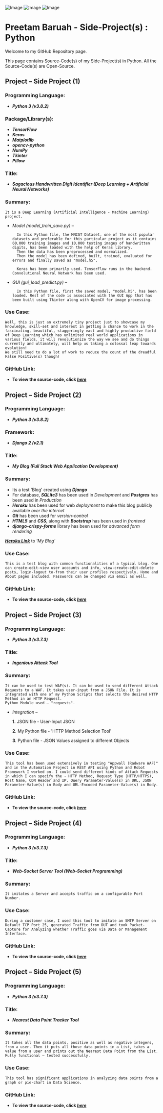 ![Image](https://pbs.twimg.com/media/DIU3U8gVoAE4wIQ.jpg:large)
![Image](https://analyticsindiamag.com/wp-content/uploads/2017/09/neural-network.jpg)
![Image](https://static.djangoproject.com/img/desktops/djangodesktop-1600x1200.jpg)



# Preetam Baruah - Side-Project(s) : Python

Welcome to my GitHub Repository page.

This page contains Source-Code(s) of my Side-Project(s) in Python. All the Source-Code(s) are Open-Source.


##
## Project – Side Project (1)
### Programming Language:
- **_Python 3 (v3.8.2)_**
### Package/Library(s):
- **_TensorFlow_**
- **_Keras_**
- **_Matplotlib_**
- **_opencv-python_**
- **_NumPy_**
- **_Tkinter_**
- **_Pillow_**
### Title:
- **_Sagacious Handwritten Digit Identifier (Deep Learning + Artificial Neural Networks)_**
### Summary:
	It is a Deep Learning (Artificial Intelligence - Machine Learning) project.
- _Model (model_train_save.py) –_

		In this Python file, the MNIST Dataset, one of the most popular datasets and preferable for this particular project as it contains 60,000 training images and 10,000 testing images of handwritten digits, has been loaded with the help of Keras library.
		Then the data has been preprocessed and normalized.
		Then the model has been defined, built, trained, evaluated for errors and finally saved as "model.h5".
		
		Keras has been primarily used. TensorFlow runs in the backend. Convolutional Neural Network has been used.
- _GUI (gui_load_predict.py) –_

		In this Python file, first the saved model, "model.h5", has been loaded. Rest of the code is associated with the GUI App that has been built using Tkinter along with OpenCV for image processing.
### Use Case:
	Well, this is just an extremely tiny project just to showcase my knowledge, skill-set and interest in getting a chance to work in the fascinating, beautiful, staggeringly vast and highly productive field of Deep Learning which has unlimited real world applications in various fields, it will revolutionize the way we see and do things currently and ultimately, will help us taking a colossal leap towards evolution!
	We still need to do a lot of work to reduce the count of the dreadful False Positive(s) though!
### GitHub Link:
- **To view the source-code, click _[here](https://github.com/preetamb-py8475/Side-Projects__Python-3/tree/master/Sagacious-Handwritten-Digit-Identifier%20(TensorFlow-Keras-NumPy__ML-DL-ANN)/)_**


##
##
## Project – Side Project (2)
### Programming Language:
- **_Python 3 (v3.8.2)_**
### Framework:
- **_Django 2 (v2.1)_**
### Title:
- **_My Blog (Full Stack Web Application Development)_**
### Summary:
- Its a test 'Blog' created using **_Django_**
- For database, **_SQLite3_** has been used in _Development_ and **_Postgres_** has been used in _Production_
- **_Heroku_** has been used for web _deployment_ to make this blog publicly available _over the internet_
- **_Git_** has been used for _version-control_
- **_HTML5_** and **_CSS_**, along with **_Bootstrap_** has been used in _frontend_
- **_django-crispy-forms_** library has been used for _advanced form rendering_

**_[Heroku Link](https://mydjtestblog.herokuapp.com/)_** to _'My Blog'_
### Use Case:
	This is a test blog with common functionalities of a typical blog. One can create-edit-view user accounts and info, view-create-edit-delete posts, login-logout to-from their user profiles respectively. Home and About pages included. Passwords can be changed via email as well.
### GitHub Link:
- **To view the source-code, click _[here](https://github.com/preetamb-py8475/Side-Projects__Python-3/tree/master/My-Blog%20(Django__Web-Dev)/)_**


##
##
## Project – Side Project (3)
### Programming Language:
- **_Python 3 (v3.7.3)_**
### Title:
- **_Ingenious Attack Tool_**
### Summary:
	It can be used to test WAF(s). It can be used to send different Attack Requests to a WAF. It takes user-input from a JSON File. It is integrated with one of my Python Scripts that selects the desired HTTP Method in an HTTP Request.
	Python Module used – "requests".
- _Integration –_

	**1.** JSON file - User-Input JSON

	**2.** My Python file - 'HTTP Method Selection Tool'

	**3.** Python file - JSON Values assigned to different Objects
### Use Case:
	This tool has been used extensively in testing "Appwall (Radware WAF)" and in the Automation Project in REST API using Python and Robot Framework I worked on. I could send different kinds of Attack Requests in which I can specify the - HTTP Method, Request Type (HTTP/HTTPS), Host Name, CDN Header and IP, Query Parameter-Value(s) in URL, JSON Parameter-Value(s) in Body and URL-Encoded Parameter-Value(s) in Body.
### GitHub Link:
- **To view the source-code, click _[here](https://github.com/preetamb-py8475/Side-Projects__Python-3/tree/master/Ingenious-Attack-Tool%20(Web%20Application%20Security)/)_**


##
##
## Project – Side Project (4)
### Programming Language:
- **_Python 3 (v3.7.3)_**
### Title:
- **_Web-Socket Server Tool (Web-Socket Programming)_**
### Summary:
	It imitates a Server and accepts traffic on a configurable Port Number.
### Use Case:
	During a customer case, I used this tool to imitate an SMTP Server on Default TCP Port 25, generated Traffic from DUT and took Packet-Capture for Analyzing whether Traffic goes via Data or Management Interface.
### GitHub Link:
- **To view the source-code, click _[here](https://github.com/preetamb-py8475/Side-Projects__Python-3/tree/master/Web-Socket-Server-Tool%20(Web%20Socket%20Programming)/)_**


##
##
## Project – Side Project (5)
### Programming Language:
- **_Python 3 (v3.7.3)_**
### Title:
- **_Nearest Data Point Tracker Tool_**
### Summary:
	It takes all the data points, positive as well as negative integers, from a user. Then it puts all those data points in a List, takes a value from a user and prints out the Nearest Data Point from the List. Fully functional – tested successfully.
### Use Case:
	This tool has significant applications in analyzing data points from a graph or pie-chart in Data Science.
### GitHub Link:
- **To view the source-code, click _[here](https://github.com/preetamb-py8475/Side-Projects__Python-3/tree/master/Nearest-Data-Point-Tracker-Tool%20(Data%20Science)/)_**
